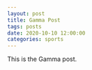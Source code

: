 ```yaml
---
layout: post
title: Gamma Post
tags: posts
date: 2020-10-10 12:00:00
categories: sports
---
```


This is the Gamma post.